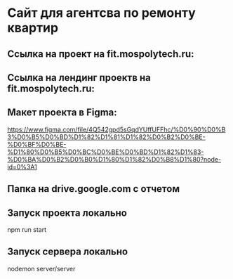# Сайт для агентсва по ремонту квартир

## Ссылка на проект на fit.mospolytech.ru:

## Ссылка на лендинг проектв на fit.mospolytech.ru:

## Макет проекта в Figma: 
https://www.figma.com/file/4Q542gpd5sGqdYUffUFFhc/%D0%90%D0%B3%D0%B5%D0%BD%D1%82%D1%81%D1%82%D0%B2%D0%BE-%D0%BF%D0%BE-%D1%80%D0%B5%D0%BC%D0%BE%D0%BD%D1%82%D1%83-%D0%BA%D0%B2%D0%B0%D1%80%D1%82%D0%B8%D1%80?node-id=0%3A1 

## Папка на drive.google.com с отчетом

## Запуск проекта локально
npm run start

## Запуск сервера локально
nodemon server/server
